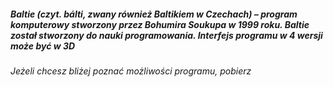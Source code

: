 <h5> Baltie (czyt. bálti, zwany również Baltikiem w Czechach) – program komputerowy stworzony przez Bohumira Soukupa w 1999 roku. Baltie został stworzony do nauki programowania. Interfejs programu w 4 wersji może być w 3D </h5>

<h6> Jeżeli chcesz bliżej poznać możliwości programu, pobierz 

